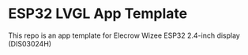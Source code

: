 # ESP32 LVGL App Template

This repo is an app template for Elecrow Wizee ESP32 2.4-inch display (DIS03024H)

